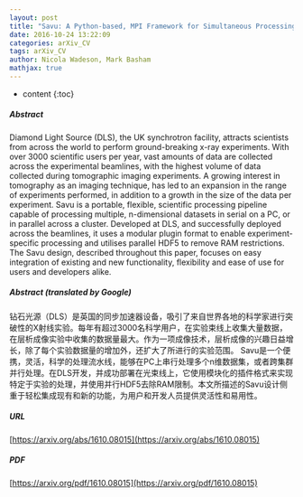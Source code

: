 ```yaml
---
layout: post
title: "Savu: A Python-based, MPI Framework for Simultaneous Processing of Multiple, N-dimensional, Large Tomography Datasets"
date: 2016-10-24 13:22:09
categories: arXiv_CV
tags: arXiv_CV
author: Nicola Wadeson, Mark Basham
mathjax: true
---
```


* content
{:toc}

##### Abstract
Diamond Light Source (DLS), the UK synchrotron facility, attracts scientists from across the world to perform ground-breaking x-ray experiments. With over 3000 scientific users per year, vast amounts of data are collected across the experimental beamlines, with the highest volume of data collected during tomographic imaging experiments. A growing interest in tomography as an imaging technique, has led to an expansion in the range of experiments performed, in addition to a growth in the size of the data per experiment. Savu is a portable, flexible, scientific processing pipeline capable of processing multiple, n-dimensional datasets in serial on a PC, or in parallel across a cluster. Developed at DLS, and successfully deployed across the beamlines, it uses a modular plugin format to enable experiment-specific processing and utilises parallel HDF5 to remove RAM restrictions. The Savu design, described throughout this paper, focuses on easy integration of existing and new functionality, flexibility and ease of use for users and developers alike.

##### Abstract (translated by Google)
钻石光源（DLS）是英国的同步加速器设备，吸引了来自世界各地的科学家进行突破性的X射线实验。每年有超过3000名科学用户，在实验束线上收集大量数据，在层析成像实验中收集的数据量最大。作为一项成像技术，层析成像的兴趣日益增长，除了每个实验数据量的增加外，还扩大了所进行的实验范围。 Savu是一个便携，灵活，科学的处理流水线，能够在PC上串行处理多个n维数据集，或者跨集群并行处理。在DLS开发，并成功部署在光束线上，它使用模块化的插件格式来实现特定于实验的处理，并使用并行HDF5去除RAM限制。本文所描述的Savu设计侧重于轻松集成现有和新的功能，为用户和开发人员提供灵活性和易用性。

##### URL
[https://arxiv.org/abs/1610.08015](https://arxiv.org/abs/1610.08015)

##### PDF
[https://arxiv.org/pdf/1610.08015](https://arxiv.org/pdf/1610.08015)

